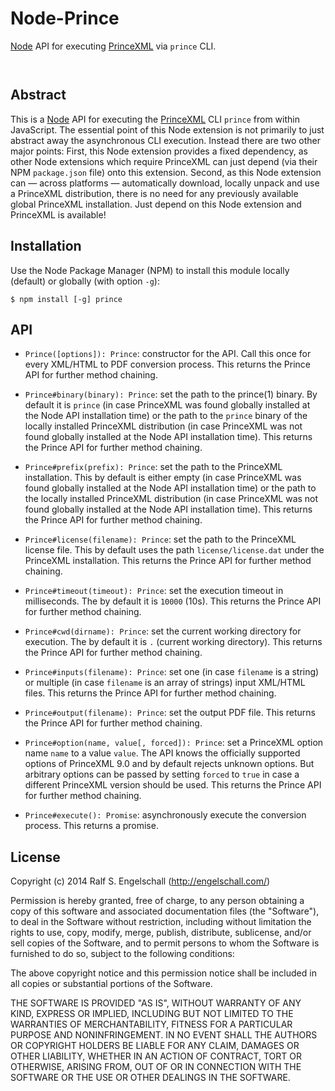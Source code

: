 
Node-Prince
===========

[Node](http://nodejs.org/) API for executing [PrinceXML](http://www.princexml.com/) via `prince` CLI.

<p/>
<img src="https://nodei.co/npm/node-prince.png?downloads=true&stars=true" alt=""/>

<p/>
<img src="https://david-dm.org/rse/node-prince.png" alt=""/>

Abstract
--------

This is a [Node](http://nodejs.org/) API for executing the
[PrinceXML](http://www.princexml.com/) CLI `prince` from within
JavaScript. The essential point of this Node extension is not primarily
to just abstract away the asynchronous CLI execution. Instead there
are two other major points: First, this Node extension provides a
fixed dependency, as other Node extensions which require PrinceXML can
just depend (via their NPM `package.json` file) onto this extension.
Second, as this Node extension can &mdash; across platforms &mdash;
automatically download, locally unpack and use a PrinceXML distribution,
there is no need for any previously available global PrinceXML
installation. Just depend on this Node extension and PrinceXML is
available!

Installation
------------

Use the Node Package Manager (NPM) to install this module
locally (default) or globally (with option `-g`):

    $ npm install [-g] prince

API
---

- `Prince([options]): Prince`: constructor for the API. Call this once
  for every XML/HTML to PDF conversion process.
  This returns the Prince API for further method chaining.

- `Prince#binary(binary): Prince`: set the path to the prince(1) binary.
  By default it is `prince` (in case PrinceXML was found globally
  installed at the Node API installation time) or the path to the
  `prince` binary of the locally installed PrinceXML distribution (in
  case PrinceXML was not found globally installed at the Node API
  installation time).
  This returns the Prince API for further method chaining.

- `Prince#prefix(prefix): Prince`: set the path to the PrinceXML
  installation. This by default is either empty
  (in case PrinceXML was found globally
  installed at the Node API installation time) or the path to the
  locally installed PrinceXML distribution (in case PrinceXML was not
  found globally installed at the Node API installation time).
  This returns the Prince API for further method chaining.

- `Prince#license(filename): Prince`: set the path to the PrinceXML
  license file. This by default uses the path `license/license.dat`
  under the PrinceXML installation.
  This returns the Prince API for further method chaining.

- `Prince#timeout(timeout): Prince`: set the execution timeout in milliseconds.
  The by default it is `10000` (10s).
  This returns the Prince API for further method chaining.

- `Prince#cwd(dirname): Prince`: set the current working directory for execution.
  The by default it is `.` (current working directory).
  This returns the Prince API for further method chaining.

- `Prince#inputs(filename): Prince`: set one (in case `filename` is a string)
   or multiple (in case `filename` is an array of strings) input XML/HTML files.
  This returns the Prince API for further method chaining.

- `Prince#output(filename): Prince`: set the output PDF file.
  This returns the Prince API for further method chaining.

- `Prince#option(name, value[, forced]): Prince`: set a PrinceXML option
  name `name` to a value `value`. The API knows the officially supported
  options of PrinceXML 9.0 and by default rejects unknown options.
  But arbitrary options can be passed by setting `forced` to `true`
  in case a different PrinceXML version should be used. This returns
  the Prince API for further method chaining.

- `Prince#execute(): Promise`: asynchronously execute the conversion
  process. This returns a promise.

License
-------

Copyright (c) 2014 Ralf S. Engelschall (http://engelschall.com/)

Permission is hereby granted, free of charge, to any person obtaining
a copy of this software and associated documentation files (the
"Software"), to deal in the Software without restriction, including
without limitation the rights to use, copy, modify, merge, publish,
distribute, sublicense, and/or sell copies of the Software, and to
permit persons to whom the Software is furnished to do so, subject to
the following conditions:

The above copyright notice and this permission notice shall be included
in all copies or substantial portions of the Software.

THE SOFTWARE IS PROVIDED "AS IS", WITHOUT WARRANTY OF ANY KIND,
EXPRESS OR IMPLIED, INCLUDING BUT NOT LIMITED TO THE WARRANTIES OF
MERCHANTABILITY, FITNESS FOR A PARTICULAR PURPOSE AND NONINFRINGEMENT.
IN NO EVENT SHALL THE AUTHORS OR COPYRIGHT HOLDERS BE LIABLE FOR ANY
CLAIM, DAMAGES OR OTHER LIABILITY, WHETHER IN AN ACTION OF CONTRACT,
TORT OR OTHERWISE, ARISING FROM, OUT OF OR IN CONNECTION WITH THE
SOFTWARE OR THE USE OR OTHER DEALINGS IN THE SOFTWARE.

